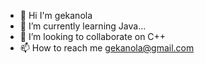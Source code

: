 - 👋 Hi I'm gekanola
- 🌱 I’m currently learning Java...
- 💞️ I’m looking to collaborate on C++
- 📫 How to reach me gekanola@gmail.com

<!---
gekanola/gekanola is a ✨ special ✨ repository because its `README.md` (this file) appears on your GitHub profile.
You can click the Preview link to take a look at your changes.
--->
